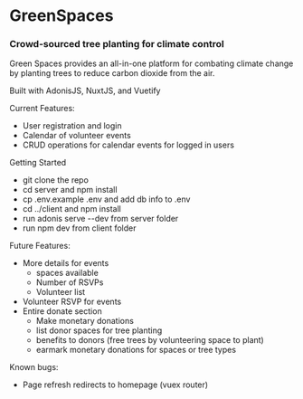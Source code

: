 # GreenSpaces

### Crowd-sourced tree planting for climate control

Green Spaces provides an all-in-one platform for combating climate change by planting trees to reduce carbon dioxide from the air.

Built with AdonisJS, NuxtJS, and Vuetify

Current Features:
* User registration and login
* Calendar of volunteer events
* CRUD operations for calendar events for logged in users


Getting Started
* git clone the repo
* cd server and npm install
* cp .env.example .env and add db info to .env
* cd ../client and npm install
* run adonis serve --dev from server folder
* run npm dev from client folder

Future Features:
* More details for events
    * spaces available
    * Number of RSVPs
    * Volunteer list
* Volunteer RSVP for events
* Entire donate section
    * Make monetary donations
    * list donor spaces for tree planting
    * benefits to donors (free trees by volunteering space to plant)
    * earmark monetary donations for spaces or tree types

Known bugs:
* Page refresh redirects to homepage (vuex router)